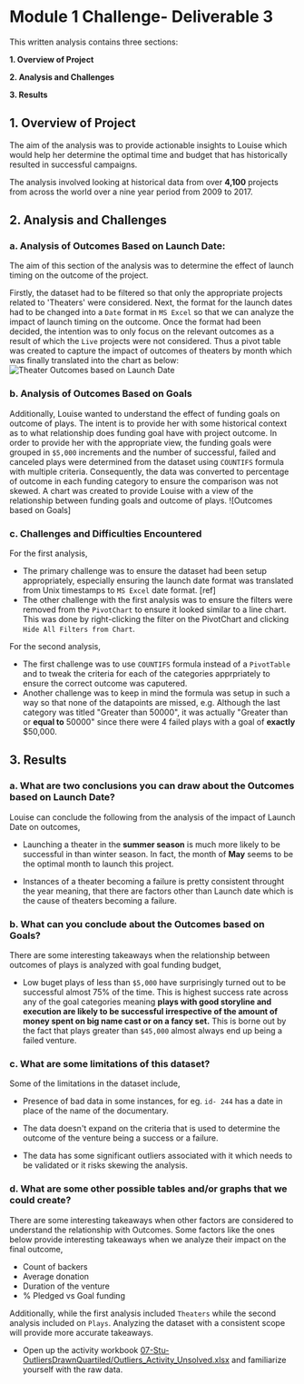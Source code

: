 # Module 1 Challenge- Deliverable 3

This written analysis contains three sections:

**1. Overview of Project**

**2. Analysis and Challenges**

**3. Results**
 
## 1. Overview of Project


The aim of the analysis was to provide actionable insights to Louise  which would help her determine the optimal time and budget that has historically resulted in successful campaigns. 

The analysis involved looking at historical data from over **4,100** projects from across the world over a nine year period from 2009 to 2017.

## 2. Analysis and Challenges

### **a. Analysis of Outcomes Based on Launch Date:**

The aim of this section of the analysis was to determine the effect of launch timing on the outcome of the project.

Firstly, the dataset had to be filtered so that only the appropriate projects related to 'Theaters' were considered. Next, the format for the launch dates had to be changed into a `Date` format in `MS Excel` so that we can analyze the impact of launch timing on the outcome. Once the format had been decided, the intention was to only focus on the relevant outcomes as a result of which the `Live` projects were not considered. Thus a pivot table was created to capture the impact of outcomes of theaters by month which was finally translated into the chart as below:
![Theater Outcomes based on Launch Date](https://www.github.com/soug86/Resources/Theater_Outcomes_vs_Launch.png) 

### **b. Analysis of Outcomes Based on Goals**

Additionally, Louise wanted to understand the effect of funding goals on outcome of plays. The intent is to provide her with some historical context as to what relationship does funding goal have with project outcome. In order to provide her with the appropriate view, the funding goals were grouped in `$5,000` increments and the number of successful, failed and canceled plays were determined from the dataset using `COUNTIFS` formula with multiple criteria. Consequently, the data was converted to percentage of outcome in each funding category to ensure the comparison was not skewed. A chart was created to provide Louise with a view of the relationship between funding goals and outcome of plays.
![Outcomes based on Goals]

### **c. Challenges and Difficulties Encountered**

For the first analysis, 
- The primary challenge was to ensure the dataset had been setup appropriately, especially ensuring the launch date format was translated from Unix timestamps to `MS Excel` date format. [ref] 
- The other challenge with the first analysis was to ensure the filters were removed from the `PivotChart` to ensure it looked similar to a line chart. This was done by right-clicking the filter on the PivotChart and clicking `Hide All Filters from Chart`.

For the second analysis,
- The first challenge was to use `COUNTIFS` formula instead of a `PivotTable` and to tweak the criteria for each of the categories apprpriately to ensure the correct outcome was caputered. 
- Another challenge was to keep in mind the formula was setup in such a way so that none of the datapoints are missed, e.g. Although the last category was titled "Greater than 50000", it was actually "Greater than or **equal to** 50000" since there were 4 failed plays with a goal of **exactly** $50,000.

## 3. Results

### a. What are two conclusions you can draw about the Outcomes based on Launch Date?

Louise can conclude the following from the analysis of the impact of Launch Date on outcomes,

- Launching a theater in the **summer season** is much more likely to be successful in than winter season. In fact, the month of **May** seems to be the optimal month to launch this project.

- Instances of a theater becoming a failure is pretty consistent throught the year meaning, that there are factors other than Launch date which is the cause of theaters becoming a failure.

### b. What can you conclude about the Outcomes based on Goals?

There are some interesting takeaways when the relationship between outcomes of plays is analyzed with goal funding budget,

- Low buget plays of less than `$5,000` have surprisingly turned out to be successful almost 75% of the time. This is highest success rate across any of the goal categories meaning **plays with good storyline and execution are likely to be successful irrespective of the amount of money spent on big name cast or on a fancy set.** This is borne out by the fact that plays greater than `$45,000` almost always end up being a failed venture. 

### c. What are some limitations of this dataset?

Some of the limitations in the dataset include,

- Presence of bad data in some instances, for eg. `id- 244` has a date in place of the name of the documentary.

- The data doesn't expand on the criteria that is used to determine the outcome of the venture being a success or a failure.

- The data has some significant outliers associated with it which needs to be validated or it risks skewing the analysis.

### d. What are some other possible tables and/or graphs that we could create?

There are some interesting takeaways when other factors are considered to understand the relationship with Outcomes. Some factors like the ones below provide interesting takeaways when we analyze their impact on the final outcome,
- Count of backers
- Average donation
- Duration of the venture
- % Pledged vs Goal funding

Additionally, while the first analysis included `Theaters` while the second analysis included on `Plays`. Analyzing the dataset with a consistent scope will provide more accurate takeaways.

* Open up the activity workbook [07-Stu-OutliersDrawnQuartiled/Outliers_Activity_Unsolved.xlsx](Unsolved/Outliers_Activity_Unsolved.xlsx) and familiarize yourself with the raw data.


